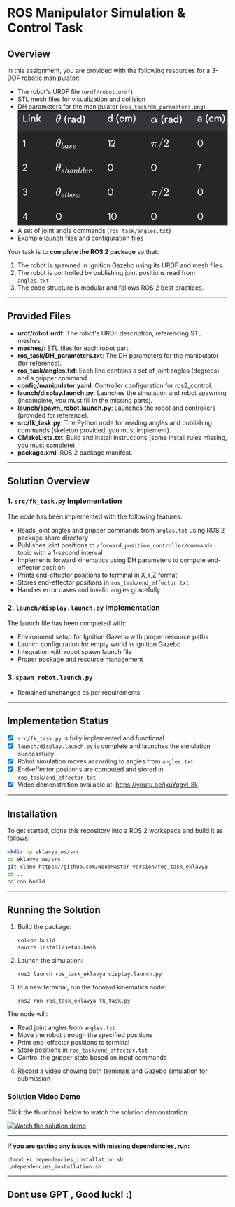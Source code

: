 # ROS Manipulator Simulation & Control Task

## Overview

In this assignment, you are provided with the following resources for a 3-DOF robotic manipulator:

- The robot's URDF file (`urdf/robot.urdf`)
- STL mesh files for visualization and collision
- DH parameters for the manipulator (`ros_task/dh_parameters.png`)
![DH Parameters](ros_task/dh_parameters.png)
- A set of joint angle commands (`ros_task/angles.txt`)
- Example launch files and configuration files

Your task is to **complete the ROS 2 package** so that:

1. The robot is spawned in Ignition Gazebo using its URDF and mesh files.
2. The robot is controlled by publishing joint positions read from `angles.txt`.
3. The code structure is modular and follows ROS 2 best practices.

---

## Provided Files

- **urdf/robot.urdf**: The robot's URDF description, referencing STL meshes.
- **meshes/**: STL files for each robot part.
- **ros_task/DH_parameters.txt**: The DH parameters for the manipulator (for reference).
- **ros_task/angles.txt**: Each line contains a set of joint angles (degrees) and a gripper command.
- **config/manipulator.yaml**: Controller configuration for ros2_control.
- **launch/display.launch.py**: Launches the simulation and robot spawning (incomplete, you must fill in the missing parts).
- **launch/spawn_robot.launch.py**: Launches the robot and controllers (provided for reference).
- **src/fk_task.py**: The Python node for reading angles and publishing commands (skeleton provided, you must implement).
- **CMakeLists.txt**: Build and install instructions (some install rules missing, you must complete).
- **package.xml**: ROS 2 package manifest.

---

## Solution Overview

### 1. `src/fk_task.py` Implementation

The node has been implemented with the following features:
- Reads joint angles and gripper commands from `angles.txt` using ROS 2 package share directory
- Publishes joint positions to `/forward_position_controller/commands` topic with a 1-second interval
- Implements forward kinematics using DH parameters to compute end-effector position
- Prints end-effector positions to terminal in X,Y,Z format
- Stores end-effector positions in `ros_task/end_effector.txt`
- Handles error cases and invalid angles gracefully

### 2. `launch/display.launch.py` Implementation

The launch file has been completed with:
- Environment setup for Ignition Gazebo with proper resource paths
- Launch configuration for empty world in Ignition Gazebo
- Integration with robot spawn launch file
- Proper package and resource management

### 3. `spawn_robot.launch.py`

- Remained unchanged as per requirements

---

## Implementation Status

- [x] `src/fk_task.py` is fully implemented and functional
- [x] `launch/display.launch.py` is complete and launches the simulation successfully
- [x] Robot simulation moves according to angles from `angles.txt`
- [x] End-effector positions are computed and stored in `ros_task/end_effector.txt`
- [x] Video demonstration available at: https://youtu.be/jxuYggvI_8k

---
## Installation

To get started, clone this repository into a ROS 2 workspace and build it as follows:

```bash
mkdir -p eklavya_ws/src
cd eklavya_ws/src
git clone https://github.com/NoobMaster-version/ros_task_eklavya
cd ..
colcon build
```

---

## Running the Solution

1. Build the package:
    ```
    colcon build
    source install/setup.bash
    ```
2. Launch the simulation:
    ```
    ros2 launch ros_task_eklavya display.launch.py
    ```
3. In a new terminal, run the forward kinematics node:
    ```
    ros2 run ros_task_eklavya fk_task.py
    ```

The node will:
- Read joint angles from `angles.txt`
- Move the robot through the specified positions
- Print end-effector positions to terminal
- Store positions in `ros_task/end_effector.txt`
- Control the gripper state based on input commands

4. Record a video showing both terminals and Gazebo simulation for submission

### Solution Video Demo
Click the thumbnail below to watch the solution demonstration:

[![Watch the solution demo](https://img.youtube.com/vi/jxuYggvI_8k/0.jpg)](https://youtu.be/jxuYggvI_8k)

---

**If you are getting any issues with missing dependencies, run:**
```
chmod +x dependencies_installation.sh
./dependencies_installation.sh
```

---

## Dont use GPT , Good luck! :)
